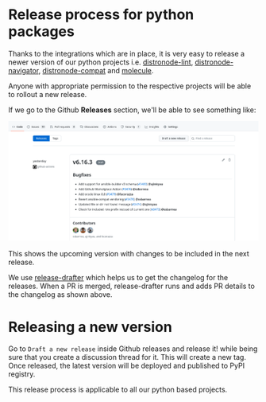 # Release process for python packages

Thanks to the integrations which are in place, it is very easy to release a newer version of our python projects i.e. [distronode-lint], [distronode-navigator], [distronode-compat] and [molecule].

[distronode-lint]: https://github.com/distronode/distronode-lint
[distronode-navigator]: https://github.com/distronode/distronode-navigator
[distronode-compat]: https://github.com/distronode/distronode-compat
[molecule]: https://github.com/distronode-community/molecule

Anyone with appropriate permission to the respective projects will be able to rollout a new release.

If we go to the Github **Releases** section, we'll be able to see something like:

![Release draft](release_draft.png)

This shows the upcoming version with changes to be included in the next release.

We use [release-drafter](https://github.com/release-drafter/release-drafter) which helps us to get the changelog for the releases.
When a PR is merged, release-drafter runs and adds PR details to the changelog as shown above.

# Releasing a new version

Go to `Draft a new release` inside Github releases and release it! while being sure that you create a discussion thread for it. This will create a new tag.
Once released, the latest version will be deployed and published to PyPI registry.

This release process is applicable to all our python based projects.
